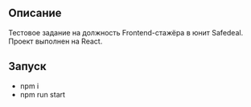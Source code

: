## Описание

Тестовое задание на должность Frontend-стажёра в юнит
Safedeal. Проект выполнен на React.

## Запуск

* npm i
* npm run start 